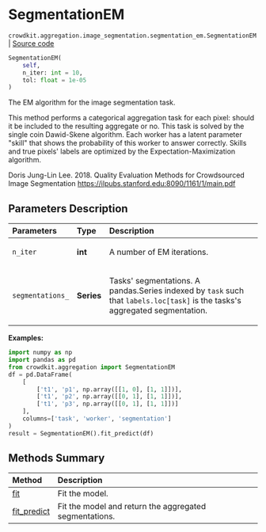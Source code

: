 # SegmentationEM
`crowdkit.aggregation.image_segmentation.segmentation_em.SegmentationEM` | [Source code](https://github.com/Toloka/crowd-kit/blob/v1.1.0/crowdkit/aggregation/image_segmentation/segmentation_em.py#L13)

```python
SegmentationEM(
    self,
    n_iter: int = 10,
    tol: float = 1e-05
)
```

The EM algorithm for the image segmentation task.


This method performs a categorical aggregation task for each pixel: should
it be included to the resulting aggregate or no. This task is solved by
the single coin Dawid-Skene algorithm. Each worker has a latent parameter
"skill" that shows the probability of this worker to answer correctly.
Skills and true pixels' labels are optimized by the Expectation-Maximization
algorithm.


Doris Jung-Lin Lee. 2018.
Quality Evaluation Methods for Crowdsourced Image Segmentation
<https://ilpubs.stanford.edu:8090/1161/1/main.pdf>

## Parameters Description

| Parameters | Type | Description |
| :----------| :----| :-----------|
`n_iter`|**int**|<p>A number of EM iterations.</p>
`segmentations_`|**Series**|<p>Tasks&#x27; segmentations. A pandas.Series indexed by `task` such that `labels.loc[task]` is the tasks&#x27;s aggregated segmentation.</p>

**Examples:**


```python
import numpy as np
import pandas as pd
from crowdkit.aggregation import SegmentationEM
df = pd.DataFrame(
    [
        ['t1', 'p1', np.array([[1, 0], [1, 1]])],
        ['t1', 'p2', np.array([[0, 1], [1, 1]])],
        ['t1', 'p3', np.array([[0, 1], [1, 1]])]
    ],
    columns=['task', 'worker', 'segmentation']
)
result = SegmentationEM().fit_predict(df)
```
## Methods Summary

| Method | Description |
| :------| :-----------|
[fit](crowdkit.aggregation.image_segmentation.segmentation_em.SegmentationEM.fit.md)| Fit the model.
[fit_predict](crowdkit.aggregation.image_segmentation.segmentation_em.SegmentationEM.fit_predict.md)| Fit the model and return the aggregated segmentations.
